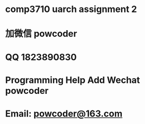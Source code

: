 # comp3710 uarch assignment 2
# 加微信 powcoder

# QQ 1823890830

# Programming Help Add Wechat powcoder

# Email: powcoder@163.com

